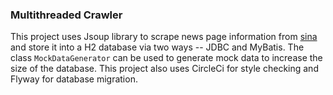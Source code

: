 ### Multithreaded Crawler

 This project uses Jsoup library to scrape news page information from [sina](https://sina.cn) and
 store it into a H2 database via two ways -- JDBC and MyBatis. The class `MockDataGenerator` 
 can be used to generate mock data to increase the size of the database. This project also uses
 CircleCi for style checking and Flyway for database migration.